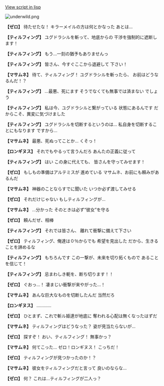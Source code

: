 [View script in lisp](../scripts/100703020.txt)

![underwild.png](../images/backgrounds/underwild.png)

**【ゼロ】**
待たせたな！
キラーメイルの方は何とかなった
あとは…

**【ティルフィング】**
ユグドラシルを斬って、地底からの
干渉を強制的に遮断します！

**【ティルフィング】**
もう…一刻の猶予もありませんっ

**【ティルフィング】**
皆さん、今すぐここから退避して
下さい！

**【マサムネ】**
待て、ティルフィング！
ユグドラシルを斬ったら、
お前はどうなるんだ！？

**【ティルフィング】**
…最悪、死にます
そうでなくても無事では済まない
でしょう

**【ティルフィング】**
私は今、ユグドラシルと繋がっている
状態にあるんです
だからこそ、異変に気づけました

**【ティルフィング】**
ユグドラシルを切断するというのは…
私自身を切断することにもなります
ですから…

**【マサムネ】**
最悪、死ぬってことか…
くそっ！

**【ロンギヌス】**
それでもやるって言うんだろ
あんたの正義に従って

**【ティルフィング】**
はい
この身に代えても、
皆さんを守ってみせます！

**【ゼロ】**
もしもの準備はアルテミスが
進めている
マサムネ、お前にも頼みがあるんだ

**【マサムネ】**
神器のことならすでに聞いた
いつか必ず渡してみせる

**【ゼロ】**
それだけじゃない
もしティルフィングが…

**【マサムネ】**
…分かった
そのときは必ず“彼女”を守る

**【ゼロ】**
頼んだぜ、相棒

**【ティルフィング】**
それでは皆さん、
離れて衝撃に備えて下さい

**【ゼロ】**
ティルフィング、俺達は０％からでも
希望を見出した
だから、生きることを諦めるな

**【ティルフィング】**
もちろんです
この一撃が、未来を切り拓くもので
あることを信じて！

**【ティルフィング】**
忌まわしき軛を、断ち切ります！！

**【ゼロ】**
ぐおっ…！
凄まじい衝撃が来やがった…！

**【マサムネ】**
あんな巨大なものを切断したんだ
当然だろ

**【ロンギヌス】**
…………

**【ゼロ】**
ひとまず、これで斬ル姫達が地底に
奪われる心配は無くなったはずだ

**【マサムネ】**
ティルフィングはどうなった？
姿が見当たらないが…

**【ゼロ】**
探すぞ！
おい、ティルフィング！
無事かっ？

**【マサムネ】**
何てこった…
ゼロ！ロンギヌス！
こっちだ！

**【ゼロ】**
ティルフィングが見つかったのか！？

**【マサムネ】**
彼女をティルフィングだと言って
良いのならな…

**【ゼロ】**
何？
これは…ティルフィングが二人っ？